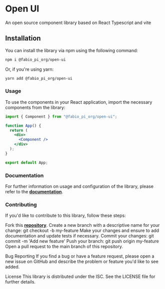 # Open UI

An open source component library based on React Typescript and vite

## Installation

You can install the library via npm using the following command:

```bash
npm i @fabio_pi_org/open-ui
```

Or, if you're using yarn:

```bash
yarn add @fabio_pi_org/open-ui
```

### Usage

To use the components in your React application, import the necessary components from the library:

```jsx
import { Component } from "@fabio_pi_org/open-ui";

function App() {
  return (
    <div>
      <Component />
    </div>
  );
}

export default App;
```

### Documentation

For further information on usage and configuration of the library, please refer to the [**documentation**](https://github.com/Fabi0pi/open-ui).

### Contributing

If you'd like to contribute to this library, follow these steps:

Fork this [**repository**](https://github.com/Fabi0pi/open-ui).
Create a new branch with a descriptive name for your change: git checkout -b my-feature
Make your changes and ensure to add documentation and update tests if necessary.
Commit your changes: git commit -m 'Add new feature'
Push your branch: git push origin my-feature
Open a pull request to the main branch of this repository.

Bug Reporting
If you find a bug or have a feature request, please open a new issue on GitHub and describe the problem or feature you'd like to see added.

License
This library is distributed under the ISC. See the LICENSE file for further details.

